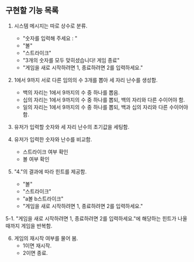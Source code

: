 ## 구현할 기능 목록
1. 시스템 메시지는 따로 상수로 분류. 
    - "숫자를 입력해 주세요 : "
    - "볼"
    - "스트라이크"
    - "3개의 숫자를 모두 맞히셨습니다! 게임 종료"
    - "게임을 새로 시작하려면 1, 종료하려면 2를 입력하세요."

2. 1에서 9까지 서로 다른 임의의 수 3개를 뽑아 세 자리 난수를 생성함.
    - 백의 자리는 1에서 9까지의 수 중 하나를 뽑음.
    - 십의 자리는 1에서 9까지의 수 중 하나를 뽑되, 백의 자리와 다른 수이어야 함.
    - 일의 자리는 1에서 9까지의 수 중 하나를 뽑되, 백과 십의 자리와 다른 수이어야 함.

3. 유저가 입력할 숫자와 세 자리 난수의 초기값을 세팅함.

4. 유저가 입력한 숫자와 난수를 비교함.
    - 스트라이크 여부 확인
    - 볼 여부 확인

5. "4."의 결과에 따라 힌트를 제공함.
    - "볼"
    - "스트라이크"
    - "a볼 b스트라이크"
    - "게임을 새로 시작하려면 1, 종료하려면 2를 입력하세요."

5-1. "게임을 새로 시작하려면 1, 종료하려면 2를 입력하세요."에 해당하는 힌트가 나올 때까지 게임을 반복함.

6. 게임의 재시작 여부를 물어 봄.
    - 1이면 재시작.
    - 2이면 종료.
